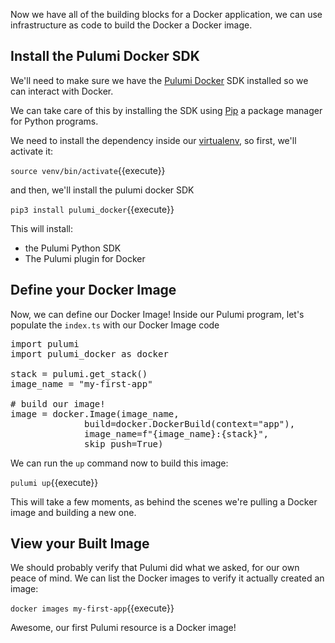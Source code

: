 Now we have all of the building blocks for a Docker application, we can use infrastructure as code to build the Docker a Docker image.

## Install the Pulumi Docker SDK

We'll need to make sure we have the [Pulumi Docker](https://www.pulumi.com/docs/reference/pkg/docker/) SDK installed so we can interact with Docker.

We can take care of this by installing the SDK using [Pip](https://pypi.org/project/pip/) a package manager for Python programs.

We need to install the dependency inside our [virtualenv](https://virtualenv.pypa.io/en/latest/), so first, we'll activate it:

`source venv/bin/activate`{{execute}}

and then, we'll install the pulumi docker SDK

`pip3 install pulumi_docker`{{execute}}

This will install:

  - the Pulumi Python SDK
  - The Pulumi plugin for Docker

## Define your Docker Image

Now, we can define our Docker Image! Inside our Pulumi program, let's populate the `index.ts` with our Docker Image code

<pre class="file" data-filename="my-first-app/__main__.py" data-target="replace">
import pulumi
import pulumi_docker as docker

stack = pulumi.get_stack()
image_name = "my-first-app"

# build our image!
image = docker.Image(image_name,
              build=docker.DockerBuild(context="app"),
              image_name=f"{image_name}:{stack}",
              skip_push=True)
</pre>

We can run the `up` command now to build this image:

`pulumi up`{{execute}}

This will take a few moments, as behind the scenes we're pulling a Docker image and building a new one.

## View your Built Image

We should probably verify that Pulumi did what we asked, for our own peace of mind. We can list the Docker images to verify it actually created an image:

`docker images my-first-app`{{execute}}

Awesome, our first Pulumi resource is a Docker image!
